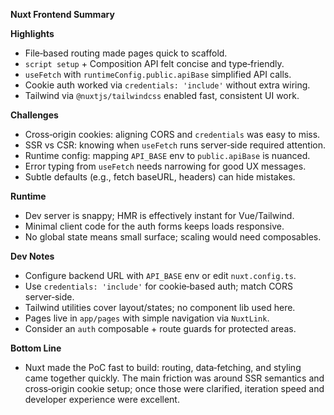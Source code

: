**Nuxt Frontend Summary**

**Highlights**
- File‑based routing made pages quick to scaffold.
- `script setup` + Composition API felt concise and type‑friendly.
- `useFetch` with `runtimeConfig.public.apiBase` simplified API calls.
- Cookie auth worked via `credentials: 'include'` without extra wiring.
- Tailwind via `@nuxtjs/tailwindcss` enabled fast, consistent UI work.

**Challenges**
- Cross‑origin cookies: aligning CORS and `credentials` was easy to miss.
- SSR vs CSR: knowing when `useFetch` runs server‑side required attention.
- Runtime config: mapping `API_BASE` env to `public.apiBase` is nuanced.
- Error typing from `useFetch` needs narrowing for good UX messages.
- Subtle defaults (e.g., fetch baseURL, headers) can hide mistakes.

**Runtime**
- Dev server is snappy; HMR is effectively instant for Vue/Tailwind.
- Minimal client code for the auth forms keeps loads responsive.
- No global state means small surface; scaling would need composables.

**Dev Notes**
- Configure backend URL with `API_BASE` env or edit `nuxt.config.ts`.
- Use `credentials: 'include'` for cookie‑based auth; match CORS server‑side.
- Tailwind utilities cover layout/states; no component lib used here.
- Pages live in `app/pages` with simple navigation via `NuxtLink`.
- Consider an `auth` composable + route guards for protected areas.

**Bottom Line**
- Nuxt made the PoC fast to build: routing, data‑fetching, and styling came together quickly. The main friction was around SSR semantics and cross‑origin cookie setup; once those were clarified, iteration speed and developer experience were excellent.

